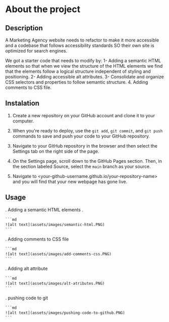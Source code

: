 # About the project

## Description

A Marketing Agency website needs to refactor to make it more accessible and a codebase that follows accessibility standards SO their own site is optimized for search engines.

We got a starter code that needs to modify by:
1- Adding a semantic HTML elements so that when we view the structure of the HTML elements we find that the elements follow a logical structure independent of styling and positioning.
2- Adding accessible alt attributes.
3- Consolidate and organize CSS selectors and properties to follow semantic structure.
4. Adding comments to CSS file.

## Instalation

1. Create a new repository on your GitHub account and clone it to your computer.

2. When you're ready to deploy, use the `git add`, `git commit`, and `git push` commands to save and push your code to your GitHub repository.

3. Navigate to your GitHub repository in the browser and then select the Settings tab on the right side of the page.

4. On the Settings page, scroll down to the GitHub Pages section. Then, in the section labeled Source, select the `main` branch as your source.

5. Navigate to <your-github-username.github.io/your-repository-name> and you will find that your new webpage has gone live.

## Usage

. Adding a semantic HTML elements . 
    
    ```md
    ![alt text](assets/images/semantic-html.PNG)
    ```
   
    
. Adding comments to CSS file 
   
    ```md
    ![alt text](assets/images/add-comments-css.PNG)
    ```
   

. Adding alt attribute 
  
    ```md
    ![alt text](assets/images/alt-atributes.PNG)
    ```
      
    

. pushing code to git 
  
    ```md
    ![alt text](assets/images/pushing-code-to-github.PNG)
    ```
      
 



